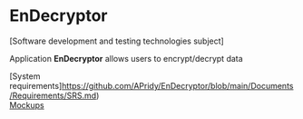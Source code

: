 # EnDecryptor
[Software development and testing technologies subject]

Application **EnDecryptor** allows users to encrypt/decrypt data

[System requirements]https://github.com/APridy/EnDecryptor/blob/main/Documents/Requirements/SRS.md)  
[Mockups](https://github.com/APridy/EnDecryptor/blob/main/Documents/Mockup/Mockup.png)
